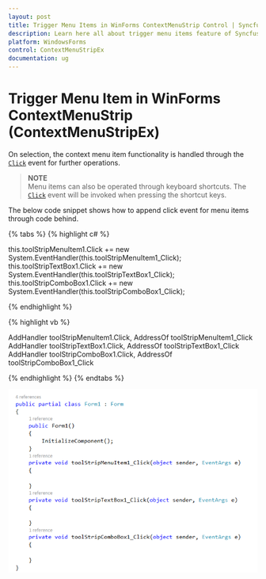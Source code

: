 ```yaml
---
layout: post
title: Trigger Menu Items in WinForms ContextMenuStrip Control | Syncfusion
description: Learn here all about trigger menu items feature of Syncfusion Windows Forms ContextMenuStrip (ContextMenuStripEx) control and more.
platform: WindowsForms
control: ContextMenuStripEx
documentation: ug
---
```


# Trigger Menu Item in WinForms ContextMenuStrip (ContextMenuStripEx)

On selection, the context menu item functionality is handled through the [`Click`](https://learn.microsoft.com/en-us/dotnet/api/system.windows.forms.toolstripitem.click?view=netframework-4.7.2) event for further operations.

> **NOTE**     
> Menu items can also be operated through keyboard shortcuts. The [`Click`](https://learn.microsoft.com/en-us/dotnet/api/system.windows.forms.toolstripitem.click?view=netframework-4.7.2) event will be invoked when pressing the shortcut keys.


The below code snippet shows how to append click event for menu items through code behind.

{% tabs %}
{% highlight c# %}

this.toolStripMenuItem1.Click += new System.EventHandler(this.toolStripMenuItem1_Click);
this.toolStripTextBox1.Click += new System.EventHandler(this.toolStripTextBox1_Click);
this.toolStripComboBox1.Click += new System.EventHandler(this.toolStripComboBox1_Click);

{% endhighlight %}

{% highlight vb %}

AddHandler toolStripMenuItem1.Click, AddressOf toolStripMenuItem1_Click
AddHandler toolStripTextBox1.Click, AddressOf toolStripTextBox1_Click
AddHandler toolStripComboBox1.Click, AddressOf toolStripComboBox1_Click

{% endhighlight %}
{% endtabs %}

![Trigger Menu Item](Trigger_Images/Trigger.png)


